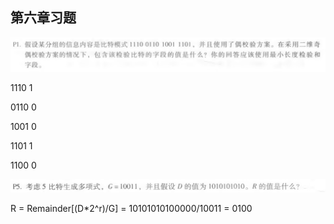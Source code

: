## 第六章习题

![](P1.jpg)

1110 1

0110 0

1001 0

1101 1

1100 0

![](P5.jpg)

R = Remainder[(D*2^r)/G] =  10101010100000/10011 =  0100

